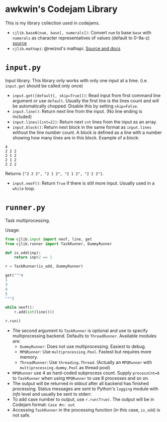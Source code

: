 # awkwin's Codejam Library
This is my library collection used in codejams.

- `cjlib.baseN(num, base[, numerals])`: Convert `num` to base `base` with `numerals` as character representatives of values (default to 0-9a-z) [source](http://code.activestate.com/recipes/65212-convert-from-decimal-to-any-base-number/#c8)
- `cjlib.mathapi`: @neizod's mathapi. [Source and docs](https://github.com/neizod/mathapi)

# `input.py`
Input library. This library only works with only one input at a time. (i.e. `input.get` should be called only once)

- `input.get([default[, skip=True]])`: Read input from first command line argument or use `default`. Usually the first line is the lines count and will be automatically chopped. Disable this by setting `skip=False`.
- `input.line()`: Return next line from the input. (No line ending is included)
- `input.lines([cnt=2])`: Return next `cnt` lines from the input as an array.
- `input.block()`: Return next block in the same format as `input.lines` without the line number count. A block is defined as a line with a number showing how many lines are in this block. Example of a block:

~~~~~~~~~~
4
2 2 2
2 1 2
2 1 2
2 2 2
~~~~~~~~~~

Returns `["2 2 2", "2 1 2", "2 1 2", "2 2 2"]`.

- `input.neof()`: Return `True` if there is still more input. Usually used in a `while` loop.

# `runner.py`

Task multiprocessing.

Usage:

~~~~~~~~~~py
from cjlib.input import neof, line, get
from cjlib.runner import TaskRunner, DummyRunner

def is_odd(inp):
	return inp%2 == 1

r = TaskRunner(is_odd, DummyRunner)

get("""4
1
3
4
5
""")

while neof():
	r.add(int(line()))

r.run()
~~~~~~~~~~

- The second argument to `TaskRunner` is optional and use to specify multiprocessing backend. Defaults to `ThreadRunner`. Available modules are:
  - `DummyRunner`: Does not use multiprocessing. Easiest to debug.
  - `MPQRunner`: Use `multiprocessing.Pool`. Fastest but requires more memory.
  - `ThreadRunner`: Use `threading.Thread`. (Actually an `MPQRunner` with `multiprocessing.dummy.Pool` as thread pool)
- `MPQRunner` use 4 as hard-coded subprocess count. Supply `processCnt=8` to `TaskRunner` when using `MPQRunner` to use 8 processes and so on.
- The output will be returned in stdout after all backend has finished processing. Status messages are sent to Python's `logging` module with *info* level and usually be sent to stderr.
- To add case number to output, use `r.run(True)`. The output will be in Codejam format: `Case #n: out`
- Accessing `TaskRunner` in the processing function (in this case, `is_odd`) is not safe.